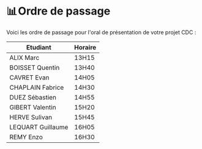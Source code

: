 # 📊 Ordre de passage 

Voici les ordre de passage pour l'oral de présentation de votre projet CDC : 

| **Etudiant**     | **Horaire**     | 
| ---------------  |---------------  |
| ALIX Marc        |  13H15          |
| BOISSET Quentin  |  13H40          |   
| CAVRET Evan      |  14H05          |
| CHAPLAIN Fabrice |  14H30          |   
| DUEZ Sébastien   |  14H55          |   
| GIBERT Valentin  | 15H20           |   
| HERVE Sulivan    | 15H45           |
| LEQUART Guillaume| 16H05           |   
| REMY Enzo        | 16H30           |   
